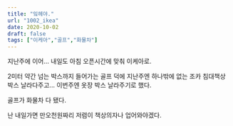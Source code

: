 ```yaml
---
title: "잌헤야."
url: "1002_ikea"
date: 2020-10-02
draft: false
tags: ["이케아","골프","화물차"]
---
```

지난주에 이어... 내일도 아침 오픈시간에 맞춰 이케아로.

2미터 약간 넘는 박스까지 들어가는 골프 덕에
지난주엔 하나밖에 없는 조카 침대책상 박스 날라다주고...
이번주엔 옷장 박스 날라주기로 했다.

골프가 화물차 다 됐다.

난 내일가면 만오천원짜리 저렴이 책상의자나 업어와야겠다.
